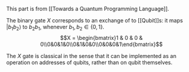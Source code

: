 This part is from [[Towards a Quantum Programming Language]]. 

The binary gate $X$ corresponds to an exchange of to [[Qubit]]s: it maps $|b_1b_2\rangle$ to $b_2b_1$, whenever $b_1,b_2 \in \{0,1\}$. 
$$X = \begin{bmatrix}1 & 0 & 0 & 0\\0&0&1&0\\0&1&0&0\\0&0&0&1\end{bmatrix}$$

The $X$ gate is classical in the sense that it can be implemented as an operation on addresses of qubits, rather than on qubit themselves. 